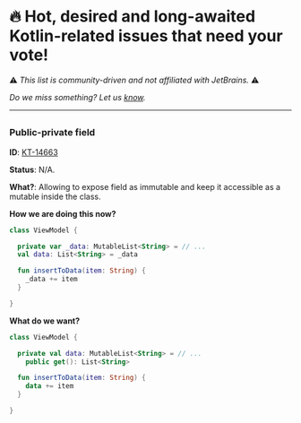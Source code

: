 # :fire: Hot, desired and long-awaited Kotlin-related issues that need your vote!

:warning: _This list is community-driven and not affiliated with JetBrains._ :warning:

_Do we miss something? Let us [know](https://github.com/dector/kotlin-issues-to-like/issues)._

---

## 

### Public-private field

**ID**: [KT-14663](https://youtrack.jetbrains.com/issue/KT-14663)

**Status**: N/A.

**What?**: Allowing to expose field as immutable and keep it accessible as a mutable inside the class.

**How we are doing this now?**

```kotlin
class ViewModel {

  private var _data: MutableList<String> = // ...
  val data: List<String> = _data

  fun insertToData(item: String) {
    _data += item
  }

}
```

**What do we want?**

```kotlin
class ViewModel {

  private val data: MutableList<String> = // ...
    public get(): List<String>

  fun insertToData(item: String) {
    data += item
  }

}
```
